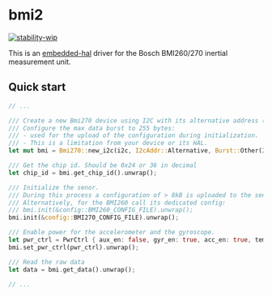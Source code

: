 # bmi2

[![stability-wip](https://img.shields.io/badge/stability-wip-lightgrey.svg)](https://github.com/mkenney/software-guides/blob/master/STABILITY-BADGES.md#work-in-progress)

This is an [embedded-hal](https://github.com/rust-embedded/embedded-hal) driver for the Bosch BMI260/270 inertial measurement unit.

## Quick start

```rust
// ...

/// Create a new Bmi270 device using I2C with its alternative address (0x69).
/// Configure the max data burst to 255 bytes:
/// - used for the upload of the configuration during initialization.
/// - This is a limitation from your device or its HAL. 
let mut bmi = Bmi270::new_i2c(i2c, I2cAddr::Alternative, Burst::Other(255));

/// Get the chip id. Should be 0x24 or 36 in decimal
let chip_id = bmi.get_chip_id().unwrap();

/// Initialize the senor.
/// During this process a configuration of > 8kB is uploaded to the sensor.
/// Alternatively, for the BMI260 call its dedicated config:
/// bmi.init(&config::BMI260_CONFIG_FILE).unwrap();
bmi.init(&config::BMI270_CONFIG_FILE).unwrap();

/// Enable power for the accelerometer and the gyroscope.
let pwr_ctrl = PwrCtrl { aux_en: false, gyr_en: true, acc_en: true, temp_en: false };
bmi.set_pwr_ctrl(pwr_ctrl).unwrap();

/// Read the raw data
let data = bmi.get_data().unwrap();

// ...
```
